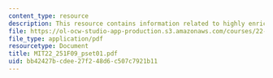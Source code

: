 ```yaml
---
content_type: resource
description: This resource contains information related to highly enriched uranium.
file: https://ol-ocw-studio-app-production.s3.amazonaws.com/courses/22-251-systems-analysis-of-the-nuclear-fuel-cycle-fall-2009/bb42427bcdee27f248d6c507c7921b11_MIT22_251F09_pset01.pdf
file_type: application/pdf
resourcetype: Document
title: MIT22_251F09_pset01.pdf
uid: bb42427b-cdee-27f2-48d6-c507c7921b11
---
```

